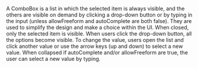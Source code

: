 A ComboBox is a list in which the selected item is always visible, and the others are visible on demand by clicking a drop-down button or by typing in the input (unless allowFreeform and autoComplete are both false). They are used to simplify the design and make a choice within the UI. When closed, only the selected item is visible. When users click the drop-down button, all the options become visible. To change the value, users open the list and click another value or use the arrow keys (up and down) to select a new value. When collapsed if autoComplete and/or allowFreeform are true, the user can select a new value by typing.
